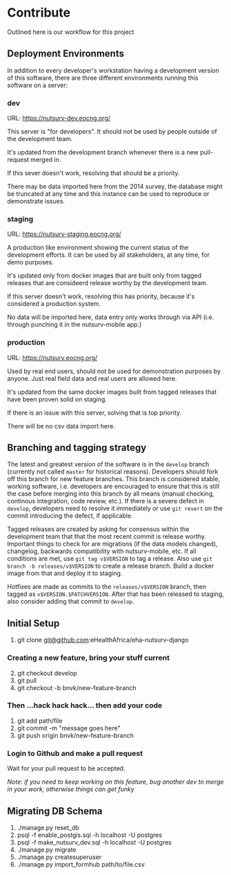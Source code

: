 # Contribute

Outlined here is our workflow for this project

## Deployment Environments

In addition to every developer's workstation having a development version of
this software, there are three different environments running this software on
a server:

### dev

URL: https://nutsurv-dev.eocng.org/

This server is "for developers". It should not be used by people outside of
the development team.

It's updated from the development branch whenever there is a new pull-request
merged in.

If this sever doesn't work, resolving that should be a priority.

There may be data imported here from the 2014 survey, the database might be
truncated at any time and this instance can be used to reproduce or
demonstrate issues.

### staging

URL: https://nutsurv-staging.eocng.org/

A production like environment showing the current status of the development
efforts. It can be used by all stakeholders, at any time, for demo purposes.

It's updated only from docker images that are built only from tagged releases
that are consideerd release worthy by the development team.

If this server doesn't work, resolving this has priority, because it's
considered a production system.

No data will be imported here, data entry only works through via API (i.e.
through punching it in the nutsurv-mobile app.)


### production

URL: https://nutsurv.eocng.org/

Used by real end users, should not be used for demonstration purposes by
anyone. Just real field data and real users are allowed here.

It's updated from the same docker images built from tagged releases that
have been proven solid on staging.

If there is an issue with this server, solving that is top priority.

There will be no csv data import here.

## Branching and tagging strategy

The latest and greatest version of the software is in the `develop` branch
(currently not called `master` for historical reasons). Developers should fork
off this branch for new feature branches. This branch is considered stable,
working software, i.e. developers are encouraged to ensure that this is still
the case before merging into this branch by all means (manual checking,
continous integration, code review, etc.). If there is a severe defect in
`develop`, developers need to resolve it immediately or use `git revert` on
the commit introducing the defect, if applicable.

Tagged releases are created by asking for consensus within the development
team that that the most recent commit is release worthy. Important things to
check for are migrations (if the data models changed), changelog, backwards
compatibility with nutsurv-mobile, etc. If all conditions are met, use `git
tag v$VERSION` to tag a release. Also use `git branch -b releases/v$VERSION`
to create a release branch. Build a docker image from that and deploy it to
staging.

Hotfixes are made as commits to the `releases/v$VERSION` branch, then tagged
as `v$VERSION.$PATCHVERSION`. After that has been released to staging, also
consider adding that commit to `develop`.

## Initial Setup

1. git clone git@github.com:eHealthAfrica/eha-nutsurv-django

### Creating a new feature, bring your stuff current

2. git checkout develop
3. git pull
4. git checkout -b bnvk/new-feature-branch

### Then ...hack hack hack... then add your code

1. git add path/file
2. git commit -m "message goes here"
3. git push origin bnvk/new-feature-branch

### Login to Github and make a pull request

Wait for your pull request to be accepted.

*Note: if you need to keep working on this feature, bug another dev to merge in your work, otherwise things can get funky*

## Migrating DB Schema

1. ./manage.py reset_db
2. psql -f enable_postgis.sql -h localhost -U postgres
3. psql -f make_nutsurv_dev.sql -h localhost -U postgres
4. ./manage.py migrate
5. ./manage.py createsuperuser
6. ./manage.py import_formhub path/to/file.csv
